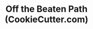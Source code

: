 ---
title: "Off the Beaten Path (CookieCutter.com)"
url: /pleasant-valley/off-the-beaten-path-cookiecutter-com/
shop: shop
---